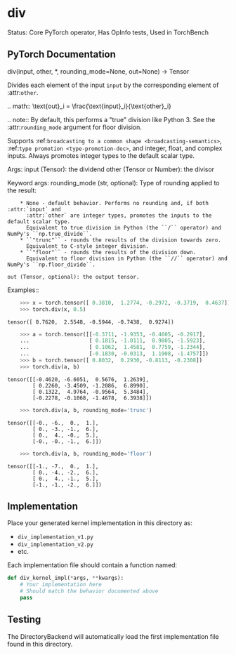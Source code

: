 # div

Status: Core PyTorch operator, Has OpInfo tests, Used in TorchBench

## PyTorch Documentation

div(input, other, *, rounding_mode=None, out=None) -> Tensor

Divides each element of the input ``input`` by the corresponding element of
:attr:`other`.

.. math::
    \text{out}_i = \frac{\text{input}_i}{\text{other}_i}

.. note::
    By default, this performs a "true" division like Python 3.
    See the :attr:`rounding_mode` argument for floor division.

Supports :ref:`broadcasting to a common shape <broadcasting-semantics>`,
:ref:`type promotion <type-promotion-doc>`, and integer, float, and complex inputs.
Always promotes integer types to the default scalar type.

Args:
    input (Tensor): the dividend
    other (Tensor or Number): the divisor

Keyword args:
    rounding_mode (str, optional): Type of rounding applied to the result:

        * None - default behavior. Performs no rounding and, if both :attr:`input` and
          :attr:`other` are integer types, promotes the inputs to the default scalar type.
          Equivalent to true division in Python (the ``/`` operator) and NumPy's ``np.true_divide``.
        * ``"trunc"`` - rounds the results of the division towards zero.
          Equivalent to C-style integer division.
        * ``"floor"`` - rounds the results of the division down.
          Equivalent to floor division in Python (the ``//`` operator) and NumPy's ``np.floor_divide``.

    out (Tensor, optional): the output tensor.

Examples::

```python
    >>> x = torch.tensor([ 0.3810,  1.2774, -0.2972, -0.3719,  0.4637])
    >>> torch.div(x, 0.5)
```
    tensor([ 0.7620,  2.5548, -0.5944, -0.7438,  0.9274])

```python
    >>> a = torch.tensor([[-0.3711, -1.9353, -0.4605, -0.2917],
    ...                   [ 0.1815, -1.0111,  0.9805, -1.5923],
    ...                   [ 0.1062,  1.4581,  0.7759, -1.2344],
    ...                   [-0.1830, -0.0313,  1.1908, -1.4757]])
    >>> b = torch.tensor([ 0.8032,  0.2930, -0.8113, -0.2308])
    >>> torch.div(a, b)
```
    tensor([[-0.4620, -6.6051,  0.5676,  1.2639],
            [ 0.2260, -3.4509, -1.2086,  6.8990],
            [ 0.1322,  4.9764, -0.9564,  5.3484],
            [-0.2278, -0.1068, -1.4678,  6.3938]])

```python
    >>> torch.div(a, b, rounding_mode='trunc')
```
    tensor([[-0., -6.,  0.,  1.],
            [ 0., -3., -1.,  6.],
            [ 0.,  4., -0.,  5.],
            [-0., -0., -1.,  6.]])

```python
    >>> torch.div(a, b, rounding_mode='floor')
```
    tensor([[-1., -7.,  0.,  1.],
            [ 0., -4., -2.,  6.],
            [ 0.,  4., -1.,  5.],
            [-1., -1., -2.,  6.]])

## Implementation

Place your generated kernel implementation in this directory as:
- `div_implementation_v1.py`
- `div_implementation_v2.py`
- etc.

Each implementation file should contain a function named:
```python
def div_kernel_impl(*args, **kwargs):
    # Your implementation here
    # Should match the behavior documented above
    pass
```

## Testing

The DirectoryBackend will automatically load the first implementation file found in this directory.

